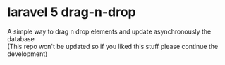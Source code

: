 # laravel 5 drag-n-drop
A simple way to drag n drop elements and update asynchronously the database<br/>
(This repo won't be updated so if you liked this stuff please continue the development)
